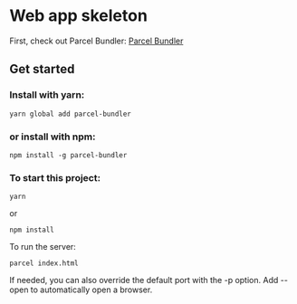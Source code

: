 # Web app skeleton

First, check out Parcel Bundler:
[Parcel Bundler](https://github.com/parcel-bundler/parcel)

## Get started

### Install with yarn:
```
yarn global add parcel-bundler
```
### or install with npm:
```
npm install -g parcel-bundler
```


### To start this project:
```
yarn
```

or 

```
npm install
```

To run the server:
```
parcel index.html
```

If needed, you can also override the default port with the -p option. Add --open to automatically open a browser.